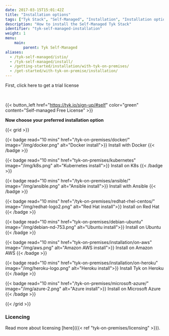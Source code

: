 ```yaml
---
date: 2017-03-15T15:01:42Z
title: "Installation options"
tags: ["Tyk Stack", "Self-Managed", "Installation", "Installation options", "Containerized installation", "Open system installation"]
description: "How to install the Self-Managed Tyk Stack"
identifier: "tyk-self-managed-installation"
weight: 1
menu: 
    main:
        parent: Tyk Self-Managed
aliases:
  - /tyk-self-managed/istio/
  - /tyk-self-managed/install/
  - /getting-started/installation/with-tyk-on-premises/
  - /get-started/with-tyk-on-premise/installation/
---
```


First, click here to get a trial license

</br>

{{< button_left href="https://tyk.io/sign-up/#self" color="green" content="Self-managed Free License" >}}

**Now choose your preferred installation option**

{{< grid >}}

{{< badge read="10 mins" href="/tyk-on-premises/docker/" image="/img/docker.png" alt="Docker install">}}
Install with Docker 
{{< /badge >}}

{{< badge read="10 mins" href="tyk-on-premises/kubernetes" image="/img/k8s.png" alt="Kubernetes install">}}
Install on K8s 
{{< /badge >}}

{{< badge read="10 mins" href="/tyk-on-premises/ansible/" image="/img/ansible.png" alt="Ansible install">}}
Install with Ansible 
{{< /badge >}}

{{< badge read="10 mins" href="/tyk-on-premises/redhat-rhel-centos/" image="/img/redhat-logo2.png" alt="Red Hat install">}}
Install on Red Hat 
{{< /badge >}}

{{< badge read="10 mins" href="tyk-on-premises/debian-ubuntu" image="/img/debian-nd-753.png" alt="Ubuntu install">}}
Install on Ubuntu 
{{< /badge >}}

{{< badge read="10 mins" href="tyk-on-premises/installation/on-aws" image="/img/aws.png" alt="Amazon AWS install">}}
Install on Amazon AWS 
{{< /badge >}}

{{< badge read="10 mins" href="tyk-on-premises/installation/on-heroku" image="/img/heroku-logo.png" alt="Heroku install">}}
Install Tyk on Heroku 
{{< /badge >}}

{{< badge read="10 mins" href="/tyk-on-premises/microsoft-azure/" image="/img/azure-2.png" alt="Azure install">}}
Install on Microsoft Azure 
{{< /badge >}}

{{< /grid >}}

### Licencing

Read more about licensing [here]({{< ref "tyk-on-premises/licensing" >}}).
